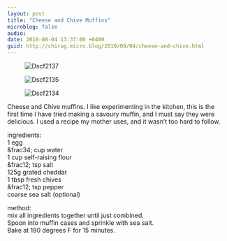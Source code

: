 ```yaml
---
layout: post
title: "Cheese and Chive Muffins"
microblog: false
audio: 
date: 2010-08-04 13:37:00 +0400
guid: http://chirag.micro.blog/2010/08/04/cheese-and-chive.html
---
```

<figure><img alt="Dscf2137" src="http://www.chirag.biz/uploads/2018/375cfff5b4.jpg"></figure><figure><img alt="Dscf2135" src="http://www.chirag.biz/uploads/2018/1257b1dab5.jpg"></figure><figure><img alt="Dscf2134" src="http://www.chirag.biz/uploads/2018/681e8e0272.jpg"></figure><p>Cheese and Chive muffins. I like experimenting in the kitchen, this is the first time I have tried making a savoury muffin, and I must say they were delicious. I used a recipe my mother uses, and it wasn’t too hard to follow.</p>
<p>ingredients:<br>1 egg<br>&amp;frac34; cup water<br>1 cup self-raising flour<br>&amp;frac12; tsp salt<br>125g grated cheddar<br>1 tbsp fresh chives<br>&amp;frac12; tsp pepper<br>coarse sea salt (optional)</p>
<p>method:<br>mix all ingredients together until just combined.<br>Spoon into muffin cases and sprinkle with sea salt.<br>Bake at 190 degrees F for 15 minutes.</p>

